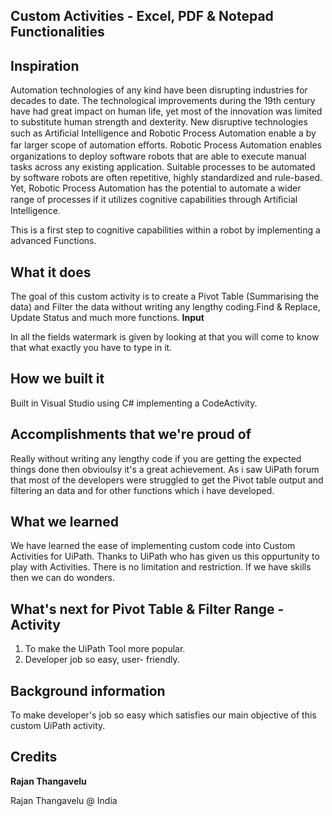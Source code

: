 ## Custom Activities - Excel, PDF & Notepad Functionalities

## Inspiration

Automation technologies of any kind have been disrupting industries for decades to date. The technological improvements during the 19th century have had great impact on human life, yet most of the innovation was limited to substitute human strength and dexterity. New disruptive technologies such as Artiﬁcial Intelligence and Robotic Process Automation enable a by far larger scope of automation eﬀorts. Robotic Process Automation enables organizations to deploy software robots that are able to execute manual tasks across any existing application. Suitable processes to be automated by software robots are often repetitive, highly standardized and rule-based. Yet, Robotic Process Automation has the potential to automate a wider range of processes if it utilizes cognitive capabilities through Artiﬁcial Intelligence.

This is a first step to cognitive capabilities within a robot by implementing a advanced Functions.

## What it does

The goal of this custom activity is to create a Pivot Table (Summarising the data) and Filter the data without writing any lengthy coding.Find & Replace, Update Status and much more functions.
**Input**

In all the fields watermark is given by looking at that you will come to know that what exactly you have to type in it.

## How we built it

Built in Visual Studio using C# implementing a CodeActivity.

## Accomplishments that we're proud of

Really without writing any lengthy code if you are getting the expected things done then obvioulsy it's a great achievement. As i saw UiPath forum that most of the developers were struggled to get the Pivot table output and filtering an data and for other functions which i have developed.

## What we learned

We have learned the ease of implementing custom code into Custom Activities for UiPath. Thanks to UiPath who has given us this oppurtunity to play with Activities. There is no limitation and restriction. If we have skills then we can do wonders.

## What's next for Pivot Table & Filter Range -  Activity

1. To make the UiPath Tool more popular.
2. Developer job so easy, user- friendly.


## Background information

To make developer's job so easy which satisfies our main objective of this custom UiPath activity.

## Credits
**Rajan Thangavelu**



Rajan Thangavelu @ India
